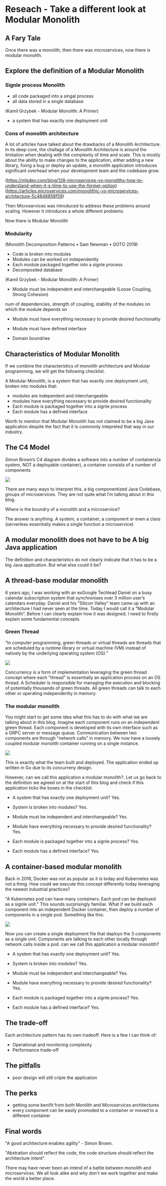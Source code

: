 # Reseach - Take a different look at Modular Monolith

## A Fary Tale
Once there was a monolith, then there was microservices, now there is modular monolith.

## Explore the definition of a Modular Monolith

### Signle process Monolith

- all code packaged into a singal process
- all data stored in a single database

(Kamil Grzybek - Modular Monolith: A Primer)
- a system that has exactly one deployment unit

### Cons of monolith architecture

A lot of articles have talked about the drawbacks of a Monolith Architecture. In its deep core, the challage of a Monolith Architecture is around the limitation when dealing with the complexity of time and scale. This is mostly about the ability to make changes to the application, either adding a new library, fixing a bug or deploy an update, a monolith application introduces significant overhead when your development team and the codebase grow.

(https://mlsdev.com/blog/128-microservices-vs-monoliths-how-to-understand-when-it-s-time-to-use-the-former-option)
(https://articles.microservices.com/monolithic-vs-microservices-architecture-5c4848858f59)

Then Microservices was introduced to address these problems around scaling. However it introduces a whole different problems.

Now there is Modular Monolith

### Modularity
(Monolith Decomposition Patterns • Sam Newman • GOTO 2019)
- Code is broken into modules
- Modules can be worked on independently
- Each module packaged together into a signle process
- Decomposited database

(Kamil Grzybek - Modular Monolith: A Primer)
- Module must be independent and interchangeable (Loose Coupling, Strong Cohesion)

num of dependencies, strength of coupling, stability of the modules on which the module depends on

- Module must have everything necessary to provide desired functionality

- Module must have defined interface

- Domain boundries



## Characteristics of Modular Monolith

If we combine the characteristics of monolith architecture and Modular programming, we will get the following checklist.

A Modular Monolith, is a system that has exactly one deployment unit, broken into modules that: 
- modules are independent and interchangeable
- modules have everything necessary to provide desired functionality
- Each module is packaged together into a signle process
- Each module has a defined interface

Worth to mention that Modular Monolith has not claimed to be a big Java application despite the fact that it is commonly intepreted that way in our industry.

## The C4 Model

Simon Brown’s C4 diagram divides a software into a number of containers(a system, NOT a deployable container), a container consists of a number of components

![](img/modular_monolith/c4.png)

There are many ways to interpret this. a big componentized Java Codebase, groups of microservices. They are not quite what I’m talking about in this blog.

Where is the boundry of a monolith and a microservice?

The answer is anything. A system, a container, a component or even a class (serverless essentially makes a single function a microservice)

## A modular monolith does not have to be A big Java application

The definition and characteristics do not clearly indicate that it has to be a big Java application. But what else could it be?

## A thread-base modular monolith

6 years ago, I was working with an exGoogle Techlead Daniel on a busy calendar subscription system that synchronises over 3 million user’s calendars everyday. Daniel and his “Silicon Valley” team came up with an architecture I had never seen at the time. Today I would call it a “Modular Monolith”. Before I can clearly explain how it was designed, I need to firstly explain some fundamental concepts.

### Green Thread
“In computer programming, green threads or virtual threads are threads that are scheduled by a runtime library or virtual machine (VM) instead of natively by the underlying operating system (OS).”

![](img/modular_monolith/green_thread.png)

Concurrency is a form of implementation leveraging the green thread concept where each "thread" is essentially an application process on an OS thread. A Scheduler is responsible for managing the execution and blocking of potentially thousands of green threads. All green threads can talk to each other or operating independently in memory.

### The modular monolith

You might start to get some idea what this has to do with what we are talking about in this blog. Imagine each component runs on an independent green thread. Each component is developed with its own interface such as a GRPC server or message queue. Communication between two components are through "network calls" in memory. We now have a loosely coupled modular monolith container running on a single instance.

![](img/modular_monolith/threaded.png)

This is exactly what the team built and deployed. The application ended up written in Go due to its concurreny design.

However, can we call this application a modular monolith?. Let us go back to the definition we agreed on at the start of this blog and check if this application ticks the boxes in the checklist.

- A system that has exactly one deployment unit? Yes.

- System is broken into modules? Yes.

- Module must be independent and interchangeable? Yes.

- Module have everything necessary to provide desired functionality? Yes.

- Each module is packaged together into a signle process? Yes.

- Each module has a defined interface? Yes.

## A container-based modular monolith

Back in 2016, Docker was not as popular as it is today and Kubernetes was not a thing. How could we execute this concept differently today leveraging the newest industrial practices?

"A Kubernetes pod can have many containers. Each pod can be deployed as a signle unit." This sounds surprisingly familiar. What if we build each component into an independent Docker container, then deploy a number of components in a single pod. Something like this:

![](img/modular_monolith/containerised.png)

Now you can create a single deployment file that deploys the 3 components as a single unit. 
Components are talking to each other locally through network calls inside a pod. can we call this application a modular monolith?

- A system that has exactly one deployment unit? Yes.

- System is broken into modules? Yes.

- Module must be independent and interchangeable? Yes.

- Module have everything necessary to provide desired functionality? Yes.

- Each module is packaged together into a signle process? Yes.

- Each module has a defined interface? Yes.

## The trade-off

Each architecture pattern has its own tradeoff. Here is a few I can think of:

- Operational and monitoring complexity
- Performance trade-off

## The pitfalls

- poor design will still criple the application

## The perks

- getting some benifit from both Monilith and Microservices architectures
- every component can be easily promoded to a container or moved to a different container

## Final words
"A good architecture enables agility" - Simon Brown.

"Abstration should reflect the code, the code structure should reflect the architecture intent".

There may have never been an intend of a battle between monolith and microservices. We all look alike and why don't we work together and make the world a better place.
